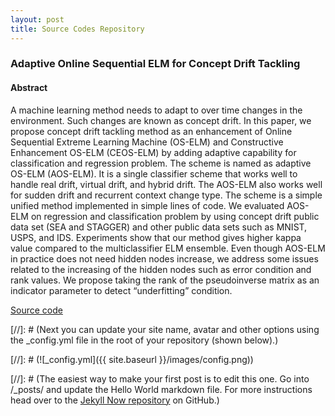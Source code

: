 ```yaml
---
layout: post
title: Source Codes Repository
---
```


### Adaptive Online Sequential ELM for Concept Drift Tackling

#### Abstract

A machine learning method needs to adapt to over time changes in the environment. Such changes are known as concept drift. In this paper, we propose concept drift tackling method as an enhancement of Online Sequential Extreme Learning Machine (OS-ELM) and Constructive Enhancement OS-ELM (CEOS-ELM) by adding adaptive capability for classification and regression problem. The scheme is named as adaptive OS-ELM (AOS-ELM). It is a single classifier scheme that works well to handle real drift, virtual drift, and hybrid drift. The AOS-ELM also works well for sudden drift and recurrent context change type. The scheme is a simple unified method implemented in simple lines of code. We evaluated AOS-ELM on regression and classification problem by using concept drift public data set (SEA and STAGGER) and other public data sets such as MNIST, USPS, and IDS. Experiments show that our method gives higher kappa value compared to the multiclassifier ELM ensemble. Even though AOS-ELM in practice does not need hidden nodes increase, we address some issues related to the increasing of the hidden nodes such as error condition and rank values. We propose taking the rank of the pseudoinverse matrix as an indicator parameter to detect “underfitting” condition.

[Source code](https://github.com/mlcv-lab/adaptive-OS-ELM)

[//]: # (Next you can update your site name, avatar and other options using the _config.yml file in the root of your repository (shown below).)

[//]: # (![_config.yml]({{ site.baseurl }}/images/config.png))

[//]: # (The easiest way to make your first post is to edit this one. Go into /_posts/ and update the Hello World markdown file. For more instructions head over to the [Jekyll Now repository](https://github.com/barryclark/jekyll-now) on GitHub.)

